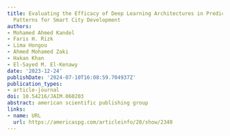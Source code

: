 ```yaml
---
title: Evaluating the Efficacy of Deep Learning Architectures in Predicting Traffic
  Patterns for Smart City Development
authors:
- Mohamed Ahmed Kandel
- Faris H. Rizk
- Lima Hongou
- Ahmed Mohamed Zaki
- Hakan Khan
- El-Sayed M. El-Kenawy
date: '2023-12-24'
publishDate: '2024-07-10T16:08:59.704937Z'
publication_types:
- article-journal
doi: 10.54216/JAIM.060203
abstract: american scientific publishing group
links:
- name: URL
  url: https://americaspg.com/articleinfo/28/show/2340
---
```

